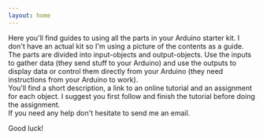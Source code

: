```yaml
---
layout: home
---
```


Here you'll find guides to using all the parts in your Arduino starter kit. I don't have an actual kit so I'm using a picture of the contents as a guide.  
The parts are divided into input-objects and output-objects. Use the inputs to gather data (they send stuff to your Arduino) and use the outputs to display data or control them directly from your Arduino (they need instructions from your Arduino to work).  
You'll find a short description, a link to an online tutorial and an assignment for each object. I suggest you first follow and finish the tutorial before doing the assignment.  
If you need any help don't hesitate to send me an email.

Good luck!
